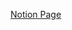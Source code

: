 <a href="https://milansony.notion.site/Vue-JS-63472e8cc4534d51b5acd599b9f1ac17?pvs=4">Notion Page</a>
